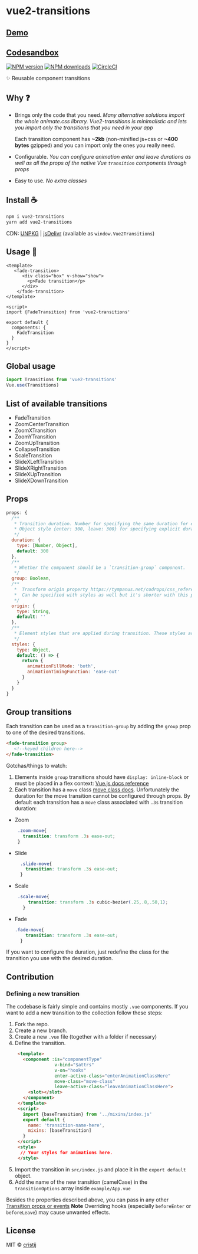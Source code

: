 # vue2-transitions

## [Demo](https://cristijora.github.io/vue2-transitions)
## [Codesandbox](https://codesandbox.io/s/v80qxp7nwy)

[![NPM version](https://img.shields.io/npm/v/vue2-transitions.svg?style=flat)](https://npmjs.com/package/vue2-transitions) [![NPM downloads](https://img.shields.io/npm/dm/vue2-transitions.svg?style=flat)](https://npmjs.com/package/vue2-transitions) [![CircleCI](https://circleci.com/gh/cristij/vue2-transitions/tree/master.svg?style=shield)](https://circleci.com/gh/cristij/vue2-transitions/tree/master)

✨ Reusable component transitions

## Why :question:
 - Brings only the code that you need. 
   *Many alternative solutions import the whole animate.css library. Vue2-transitions is minimalistic and lets
   you import only the transitions that you need in your app*
   
   Each transition component has **~2kb** (non-minified js+css or **~400 bytes** gzipped) and you can import only the ones you really need.
   
 - Configurable.
   *You can configure animation enter and leave durations as well as all the props of the native Vue `transition` components through props*
   
 - Easy to use.
   *No extra classes*
 
## Install :coffee:

```bash
npm i vue2-transitions
yarn add vue2-transitions
```

CDN: [UNPKG](https://unpkg.com/vue2-transitions/) | [jsDelivr](https://cdn.jsdelivr.net/npm/vue2-transitions/) (available as `window.Vue2Transitions`)

## Usage :rocket:

```vue
<template>
   <fade-transition>
      <div class="box" v-show="show">
        <p>Fade transition</p>
      </div>
    </fade-transition>
</template>

<script>
import {FadeTransition} from 'vue2-transitions'

export default {
  components: {
    FadeTransition
  }
}
</script>
```

## Global usage
```js
import Transitions from 'vue2-transitions'
Vue.use(Transitions)
```

## List of available transitions
- FadeTransition
- ZoomCenterTransition
- ZoomXTransition
- ZoomYTransition
- ZoomUpTransition
- CollapseTransition
- ScaleTransition
- SlideXLeftTransition
- SlideXRightTransition
- SlideXUpTransition
- SlideXDownTransition

## Props 
```js
props: {
  /**
   * Transition duration. Number for specifying the same duration for enter/leave transitions
   * Object style {enter: 300, leave: 300} for specifying explicit durations for enter/leave
   */
  duration: {
    type: [Number, Object],
    default: 300
  },  
  /**
   * Whether the component should be a `transition-group` component.
   */
  group: Boolean,
  /**
   *  Transform origin property https://tympanus.net/codrops/css_reference/transform-origin/.
   *  Can be specified with styles as well but it's shorter with this prop
   */
  origin: {
    type: String,
    default: ''
  },
  /**
   * Element styles that are applied during transition. These styles are applied on @beforeEnter and @beforeLeave hooks
   */
  styles: {
    type: Object,
    default: () => {
      return {
        animationFillMode: 'both',  
        animationTimingFunction: 'ease-out'
      }
    }
  }
}
```

## Group transitions
Each transition can be used as a `transition-group` by adding the `group` prop to one of the desired transitions.
```html
<fade-transition group>
   <!--keyed children here-->
</fade-transition>
```
Gotchas/things to watch:
1. Elements inside `group` transitions should have `display: inline-block` or must be placed in a flex context:
[Vue.js docs reference](https://vuejs.org/v2/guide/transitions.html#List-Move-Transitions)
2. Each transition has a `move` class [move class docs](https://vuejs.org/v2/guide/transitions.html#List-Move-Transitions).
Unfortunately the duration for the move transition cannot be configured through props. By default each transition has a `move` class associated 
with `.3s` transition duration:

 - Zoom 
   ```css
    .zoom-move{
      transition: transform .3s ease-out;
    }
   ```
 - Slide 
   ```css
     .slide-move{
       transition: transform .3s ease-out;
     }
   ```
 - Scale
   ```css
    .scale-move{
        transition: transform .3s cubic-bezier(.25,.8,.50,1);
      }
   ``` 
 - Fade
   ```css
   .fade-move{
       transition: transform .3s ease-out;
     }
    ``` 
If you want to configure the duration, just redefine the class for the transition you use with the desired duration.


## Contribution

### Defining a new transition
The codebase is fairly simple and contains mostly `.vue` components. If you want to add a new transition to the collection follow these steps:
1. Fork the repo.
2. Create a new branch.
3. Create a new `.vue` file (together with a folder if necessary)
4. Define the transition.
   ```html
    <template>
      <component :is="componentType"
                  v-bind="$attrs"
                  v-on="hooks"
                  enter-active-class="enterAnimationClassHere"
                  move-class="move-class"
                  leave-active-class="leaveAnimationClassHere">
        <slot></slot>
      </component>
    </template>
    <script>
      import {baseTransition} from '../mixins/index.js'
      export default {
        name: 'transition-name-here',
        mixins: [baseTransition]
      }
    </script>
    <style>
     // Your styles for animations here.
    </style>
   ```
5. Import the transition in `src/index.js` and place it in the `export default` object.
6. Add the name of the new transition (camelCase) in the `transitionOptions` array inside `example/App.vue`

Besides the properties described above, you can pass in any other [Transition props or events](https://vuejs.org/v2/api/#transition)
**Note** Overriding hooks (especially `beforeEnter` or `beforeLeave`) may cause unwanted effects.

## License

MIT &copy; [cristij](https://github.com/cristij)
